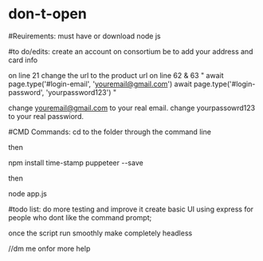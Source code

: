 # don-t-open

#Reuirements:
must have or download node js

#to do/edits:
create an account on consortium be to add your address and card info

on line 21 change the url to the product url
on line 62 & 63
"        await page.type('#login-email', 'youremail@gmail.com')
        await page.type('#login-password', 'yourpassword123')
 "
 
 change youremail@gmail.com to your real email.
 change yourpassowrd123 to your real passwiord.

#CMD Commands:
cd to the folder through the command line 

then 

npm install time-stamp puppeteer --save

then

node app.js

#todo list:
do more testing and improve it
create basic UI using express for people who dont like the command prompt;

once the script run smoothly make completely headless

//dm me onfor more help

